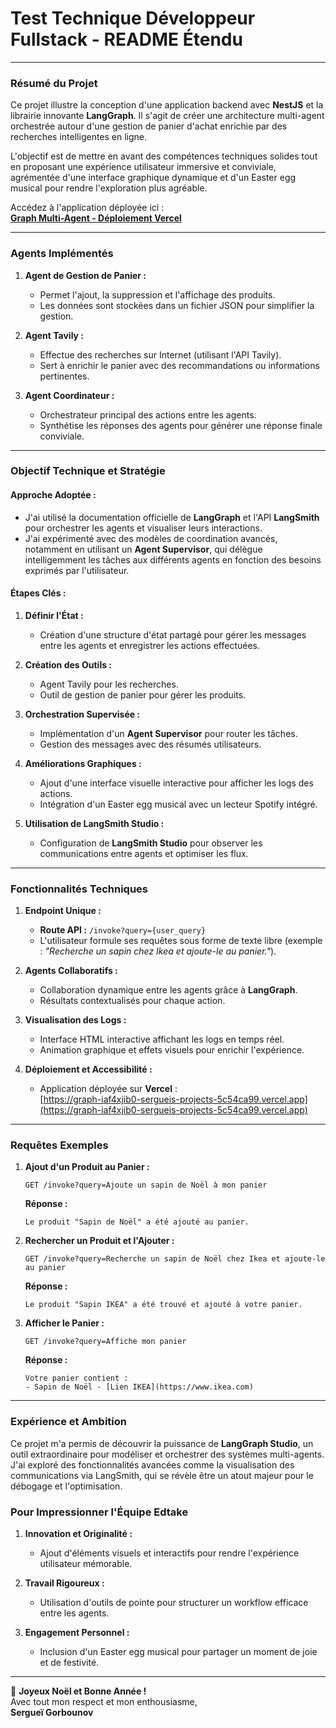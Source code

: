 # Test Technique Développeur Fullstack - README Étendu

---

### **Résumé du Projet**

Ce projet illustre la conception d'une application backend avec **NestJS** et la librairie innovante **LangGraph**. Il s'agit de créer une architecture multi-agent orchestrée autour d'une gestion de panier d'achat enrichie par des recherches intelligentes en ligne.  

L'objectif est de mettre en avant des compétences techniques solides tout en proposant une expérience utilisateur immersive et conviviale, agrémentée d'une interface graphique dynamique et d'un Easter egg musical pour rendre l'exploration plus agréable.  

Accédez à l'application déployée ici :  
[**Graph Multi-Agent - Déploiement Vercel**](https://graph-iaf4xjib0-sergueis-projects-5c54ca99.vercel.app)

---

### **Agents Implémentés**

1. **Agent de Gestion de Panier :**  
   - Permet l'ajout, la suppression et l'affichage des produits.  
   - Les données sont stockées dans un fichier JSON pour simplifier la gestion.  

2. **Agent Tavily :**  
   - Effectue des recherches sur Internet (utilisant l'API Tavily).  
   - Sert à enrichir le panier avec des recommandations ou informations pertinentes.  

3. **Agent Coordinateur :**  
   - Orchestrateur principal des actions entre les agents.  
   - Synthétise les réponses des agents pour générer une réponse finale conviviale.  

---

### **Objectif Technique et Stratégie**

#### **Approche Adoptée :**
- J'ai utilisé la documentation officielle de **LangGraph** et l'API **LangSmith** pour orchestrer les agents et visualiser leurs interactions.
- J'ai expérimenté avec des modèles de coordination avancés, notamment en utilisant un **Agent Supervisor**, qui délègue intelligemment les tâches aux différents agents en fonction des besoins exprimés par l'utilisateur.

#### **Étapes Clés :**
1. **Définir l'État :**  
   - Création d'une structure d'état partagé pour gérer les messages entre les agents et enregistrer les actions effectuées.

2. **Création des Outils :**  
   - Agent Tavily pour les recherches.  
   - Outil de gestion de panier pour gérer les produits.

3. **Orchestration Supervisée :**  
   - Implémentation d'un **Agent Supervisor** pour router les tâches.  
   - Gestion des messages avec des résumés utilisateurs.

4. **Améliorations Graphiques :**  
   - Ajout d'une interface visuelle interactive pour afficher les logs des actions.
   - Intégration d'un Easter egg musical avec un lecteur Spotify intégré.  

5. **Utilisation de LangSmith Studio :**  
   - Configuration de **LangSmith Studio** pour observer les communications entre agents et optimiser les flux.  

---

### **Fonctionnalités Techniques**

1. **Endpoint Unique :**  
   - **Route API :** `/invoke?query={user_query}`  
   - L'utilisateur formule ses requêtes sous forme de texte libre (exemple : *"Recherche un sapin chez Ikea et ajoute-le au panier."*).

2. **Agents Collaboratifs :**  
   - Collaboration dynamique entre les agents grâce à **LangGraph**.
   - Résultats contextualisés pour chaque action.

3. **Visualisation des Logs :**  
   - Interface HTML interactive affichant les logs en temps réel.  
   - Animation graphique et effets visuels pour enrichir l'expérience.

4. **Déploiement et Accessibilité :**  
   - Application déployée sur **Vercel** :  
     [https://graph-iaf4xjib0-sergueis-projects-5c54ca99.vercel.app](https://graph-iaf4xjib0-sergueis-projects-5c54ca99.vercel.app)

---

### **Requêtes Exemples**

1. **Ajout d'un Produit au Panier :**
   ```
   GET /invoke?query=Ajoute un sapin de Noël à mon panier
   ```

   **Réponse :**  
   ```
   Le produit "Sapin de Noël" a été ajouté au panier.
   ```

2. **Rechercher un Produit et l'Ajouter :**
   ```
   GET /invoke?query=Recherche un sapin de Noël chez Ikea et ajoute-le au panier
   ```

   **Réponse :**  
   ```
   Le produit "Sapin IKEA" a été trouvé et ajouté à votre panier.
   ```

3. **Afficher le Panier :**
   ```
   GET /invoke?query=Affiche mon panier
   ```

   **Réponse :**  
   ```
   Votre panier contient :
   - Sapin de Noël - [Lien IKEA](https://www.ikea.com)
   ```

---

### **Expérience et Ambition**

Ce projet m'a permis de découvrir la puissance de **LangGraph Studio**, un outil extraordinaire pour modéliser et orchestrer des systèmes multi-agents. J'ai exploré des fonctionnalités avancées comme la visualisation des communications via LangSmith, qui se révèle être un atout majeur pour le débogage et l'optimisation.

### **Pour Impressionner l'Équipe Edtake**

1. **Innovation et Originalité :**  
   - Ajout d'éléments visuels et interactifs pour rendre l'expérience utilisateur mémorable.  

2. **Travail Rigoureux :**  
   - Utilisation d'outils de pointe pour structurer un workflow efficace entre les agents.  

3. **Engagement Personnel :**  
   - Inclusion d'un Easter egg musical pour partager un moment de joie et de festivité.  

---

🎄 **Joyeux Noël et Bonne Année !**  
Avec tout mon respect et mon enthousiasme,  
**Sergueï Gorbounov**
